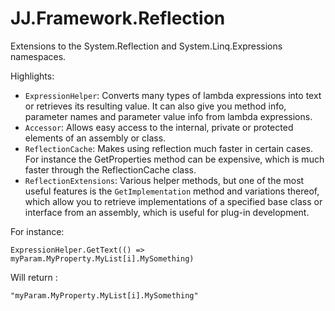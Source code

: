 ﻿# JJ.Framework.Reflection

Extensions to the System.Reflection and System.Linq.Expressions namespaces.

Highlights:

* `ExpressionHelper`: Converts many types of lambda expressions into text or retrieves its resulting value. It can also give you method info, parameter names and parameter value info from lambda expressions.
* `Accessor`: Allows easy access to the internal, private or protected elements of an assembly or class.
* `ReflectionCache`: Makes using reflection much faster in certain cases. For instance the GetProperties method can be expensive, which is much faster through the ReflectionCache class.
* `ReflectionExtensions`: Various helper methods, but one of the most useful features is the `GetImplementation` method and variations thereof, which allow you to retrieve implementations of a specified base class or interface from an assembly, which is useful for plug-in development.

For instance:

	ExpressionHelper.GetText(() => myParam.MyProperty.MyList[i].MySomething)

Will return :

	"myParam.MyProperty.MyList[i].MySomething"